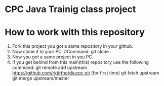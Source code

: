
# CPC Java Trainig class project

How to work with this repository
=================================

 1. Fork this project you got a same repository in your github.
 2. Now clone it to your PC. #Command: git clone <ulr of forked repository>.
 3. Now you get a same project in you PC.
 4. If you get behind from this main(this) repository use the following command:
       git remote add upstream https://github.com/rktirtho/diucpc.git (for first time)
       git fetch upstream
       git merge upstream/master
